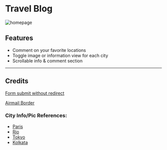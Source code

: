 
# Travel Blog

![homepage](https://i.imgur.com/WpOWnGh.png)


## Features
- Comment on your favorite locations
- Toggle image or information view for each city
- Scrollable info & comment section


***
## Credits


[Form submit without redirect](https://stackoverflow.com/questions/51428271/submitting-form-without-opening-new-window-or-tab)

[Airmail Border](https://codepen.io/danichk/pen/KdorYJ)

### City Info/Pic References:
- [Paris](https://en.wikipedia.org/wiki/Paris)
- [Rio](https://en.wikipedia.org/wiki/Rio_de_Janeiro)
- [Tokyo](https://en.wikipedia.org/wiki/Tokyo)
- [Kolkata](https://en.wikipedia.org/wiki/Kolkata)
